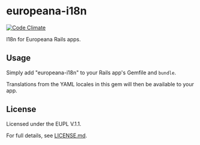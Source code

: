 # europeana-i18n

[![Code Climate](https://codeclimate.com/github/europeana/europeana-i18n/badges/gpa.svg)](https://codeclimate.com/github/codeclimate/codeclimate)

I18n for Europeana Rails apps.

## Usage

Simply add "europeana-i18n" to your Rails app's Gemfile and `bundle`.

Translations from the YAML locales in this gem will then be available to your
app.

## License
Licensed under the EUPL V.1.1.

For full details, see [LICENSE.md](LICENSE.md).

